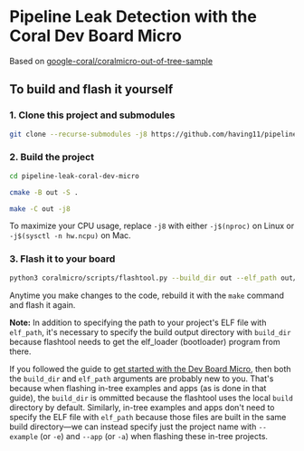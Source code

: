 # Pipeline Leak Detection with the Coral Dev Board Micro

Based on [google-coral/coralmicro-out-of-tree-sample](https://github.com/google-coral/coralmicro-out-of-tree-sample)

## To build and flash it yourself

### 1. Clone this project and submodules

```bash
git clone --recurse-submodules -j8 https://github.com/having11/pipeline-leak-coral-dev-micro
```

### 2. Build the project

```bash
cd pipeline-leak-coral-dev-micro

cmake -B out -S .

make -C out -j8
```

To maximize your CPU usage, replace `-j8` with either `-j$(nproc)` on Linux or
`-j$(sysctl -n hw.ncpu)` on Mac.


### 3. Flash it to your board

```bash
python3 coralmicro/scripts/flashtool.py --build_dir out --elf_path out/coralmicro-app
```

Anytime you make changes to the code, rebuild it with the `make` command and flash it again.

**Note:** In addition to specifying the path to your project's ELF file with `elf_path`, it's
necessary to specify the build output directory with `build_dir` because flashtool needs to get
the elf_loader (bootloader) program from there.

If you followed the guide to [get started with the Dev Board
Micro](https://coral.ai/docs/dev-board-micro/get-started/), then both the `build_dir` and `elf_path`
arguments are probably new to you. That's because when flashing in-tree examples and apps (as is done
in that guide), the `build_dir` is ommitted because the flashtool uses the local `build` directory
by default. Similarly, in-tree examples and apps don't need to specify the ELF file with `elf_path`
because those files are built in the same build directory—we can instead specify just the project
name with `--example` (or `-e`) and `--app` (or `-a`) when flashing these in-tree projects.
